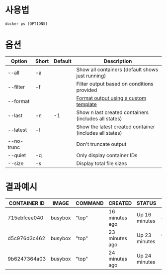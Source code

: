 # 사용법

```
docker ps [OPTIONS]
```

# 옵션

| Option     | Short | Default | Description                                                                                                                                                                                                                                                                                                                                                                                                                               |
| ---------- | ----- | ------- | ----------------------------------------------------------------------------------------------------------------------------------------------------------------------------------------------------------------------------------------------------------------------------------------------------------------------------------------------------------------------------------------------------------------------------------------- |
| --all      | -a    |         | Show all containers (default shows just running)                                                                                                                                                                                                                                                                                                                                                                                          |
| --filter   | -f    |         | Filter output based on conditions provided                                                                                                                                                                                                                                                                                                                                                                                                |
| --format   |       |         | [Format output using a custom template](https://docs.docker.com/go/formatting/)
| --last     | -n    | -1      | Show n last created containers (includes all states)                                                                                                                                                                                                                                                                                                                                                                                      |
| --latest   | -l    |         | Show the latest created container (includes all states)                                                                                                                                                                                                                                                                                                                                                                                   |
| --no-trunc |       |         | Don't truncate output                                                                                                                                                                                                                                                                                                                                                                                                                     |
| --quiet    | -q    |         | Only display container IDs                                                                                                                                                                                                                                                                                                                                                                                                                |
| --size     | -s    |         | Display total file sizes                                                                                                                                                                                                                                                                                                                                                                                                                  |

# 결과예시

| CONTAINER ID | IMAGE | COMMAND | CREATED | STATUS | PORTS | NAMES |
| ------------ | ----- | ------- | ------- | ------ | ----- | ----- |
|715ebfcee040|busybox|"top"|16 minutes ago|Up 16 minutes|8080/tcp|i_am_nostalgic|
|d5c976d3c462|busybox|"top"|23 minutes ago|Up 23 minutes|0.0.0.0:32768->80/tcp|top|
|9b6247364a03|busybox|"top"|24 minutes ago|Up 24 minutes|            |nostalgic_stallman|
